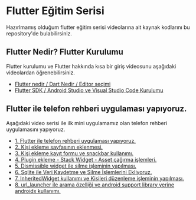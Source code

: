 # Flutter Eğitim Serisi

Hazırlmamış olduğum flutter eğitim serisi videolarına ait kaynak kodlarını bu repository'de bulabilirsiniz.

## Flutter Nedir? Flutter Kurulumu

Flutter kurulumu ve Flutter hakkında kısa bir giriş videosunu aşağıdaki videolardan öğrenebilirsiniz.

- [Flutter nedir / Dart Nedir / Editor seçimi](https://www.youtube.com/watch?v=j6awMoInvmI)
- [Flutter SDK / Android Studio ve Visual Studio Code Kurulumu](https://www.youtube.com/watch?v=ZCCL9pX96xE)

## Flutter ile telefon rehberi uygulaması yapıyoruz.

Aşağıdaki video serisi ile ilk mini uygulamamız olan telefon rehberi uygulamasını yapıyoruz.

- [1. Flutter ile telefon rehberi uygulaması yapıyoruz.](https://www.youtube.com/watch?v=mz5aoKvc-4c)
- [2. Kişi ekleme sayfasının eklenmesi.](https://www.youtube.com/watch?v=7OlmdKuuGt4)
- [3. Kişi ekleme kayıt formu ve snackbar kullanımı.](https://www.youtube.com/watch?v=_Nv-ZRpq05I)
- [4. Plugin ekleme - Stack Widget - Asset çağırma işlemleri.](https://www.youtube.com/watch?v=wFw4Hcvau0k)
- [5. Dismissible widget ile silme işleminin yapılması.](https://youtu.be/AA45DeRydaYk)
- [6. Sqlite ile Veri Kaydetme ve Silme İşlemlerini Ekliyoruz.](https://youtu.be/hWW9SUXdbjk)
- [7. InheritedWidget kullanımı ve Kişileri düzenleme işleminin yapılması.](https://www.youtube.com/watch?v=nteVIK5Fe_w)
- [8. url_launcher ile arama özelliği ve android support library yerine androidx kullanımı.](https://www.youtube.com/watch?v=ANPP7c3qpK4)
